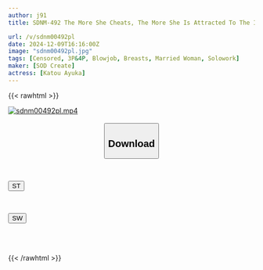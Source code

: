```yaml
---
author: j91
title: SDNM-492 The More She Cheats, The More She Is Attracted To The Intelligent And Mysterious "Extremely" Beautiful Wife Ayuka Kato, 31 Years Old, The Final Chapter, The Lewd Figure Of A Mysterious Married Woman Is Revealed, A 2-Day, 1-Night Affair Hot Spring Trip

url: /v/sdnm00492pl
date: 2024-12-09T16:16:00Z
image: "sdnm00492pl.jpg"
tags: [Censored, 3P&4P, Blowjob, Breasts, Married Woman, Solowork]
maker: [SOD Create]
actress: [Katou Ayuka]
---
```



{{< rawhtml >}}

<div class="video" data-videoid="WXKX0llQj1hq3d">
    <a href="javascript:;">
        <img src="/v/sdnm00492pl/sdnm00492pl.jpg" width="WIDTH" height="HEIGHT" alt="sdnm00492pl.mp4" loading="lazy">
    </a>
</div>

<script type="text/javascript" src="https://j91.asia/asset/on-demand-st.js"></script>

<br>
  <link rel="stylesheet" href="https://j91.asia/asset/bs5.css">
  
  <center>
  <button class="btn btn-primary" type="button" data-bs-toggle="collapse" data-bs-target=".multi-collapse" aria-expanded="false" aria-controls="multiCollapseExample1 multiCollapseExample2"><h2>Download</h2></button></center>
</p>
<div class="row">
  <div class="col">
    <div class="collapse multi-collapse" id="multiCollapseExample1">
      <div class="card card-body">
	      	      <br>
<div class="buttons">  
<p><a href="/v/sdnm00492pl/st.html" target="_blank"><button class="btn-hover color-3"><i class="fa fa-download"></i> ST</button></a></p></div>
    </div>
  </div>
</div>
  <div class="col">
    <div class="collapse multi-collapse" id="multiCollapseExample2">
      <div class="card card-body">
	      <br>
<div class="buttons">
<p><a href="/v/sdnm00492pl/sw.html" target="_blank"><button class="btn-hover color-2"><i class="fa fa-download"></i> SW</button></a></p></div>
<br><br>
      </div>
    </div>
  </div>
</div>

{{< /rawhtml >}}
